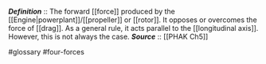 ***Definition***    :: The forward [[force]] produced by the [[Engine|powerplant]]/[[propeller]] or [[rotor]]. It opposes or overcomes the force of [[drag]]. As a general rule, it acts parallel to the [[longitudinal axis]]. However, this is not always the case.
***Source***         :: [[PHAK Ch5]]

#glossary #four-forces 